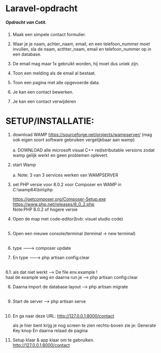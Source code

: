 # Laravel-opdracht

<h5>Opdracht van <strong>Cotit</strong>.</h5>

<p>

1.	Maak een simpele contact formulier.

2.	Waar je je naam, achter_naam, email, en een telefoon_nummer moet invullen, sla de naam, acthter_naam, email en telefoon_nummer op in een database.


3.	De email mag maar 1x gebruikt worden, hij moet dus uniek zijn. 
1.	Toon een melding als de email al bestaat.

4.	Toon een pagina met alle opgevoerde data.

5.	Je kan een contact bewerken.


6.	Je kan een contact verwijderen
</p>

<h1>SETUP/INSTALLATIE:</h1>


1. download WAMP https://sourceforge.net/projects/wampserver/ (mag ook eigen soort software gebruiken vergelijkbaar aan wamp)<br>
    <br>
    a. DOWNLOAD alle microsoft visual C++ redistributable versions zodat wamp gelijk werkt en geen problemen oplevert.

2. start Wamp<br>
    <br>
    a. Note: 3 van 3 services werken van WAMPSERVER

3. set PHP versie voor 8.0.2 voor Composer en WAMP in C:\wamp64\bin\php<br>

    https://getcomposer.org/Composer-Setup.exe
    <br>
    https://www.php.net/releases/8_0_2.php
    <br>
    Note:PHP 8.0.2 of hogere versie

4. Open de map met code-editor(bvb: visuel studio code)<br><br>

5. Open een nieuwe console/terminal (terminal -> new terminal)<br><br>


6. type ---> composer update


7. En type ---> php artisan config:clear<br><br>

6.1: als dat niet werkt --> De file env.example !
<br>
haal de example weg en daarna run je --> php artisan config:clear


8. Daarna import de database layout --> php artisan migrate<br><br>

9. Start de server --> php artisan serve<br><br>



9. En ga naar deze URL: http://127.0.0.1:8000/contact

    als je hier bent krijg je nog screen te zien
    rechts-boven zie je: Generate Key knop <klik daarop>
    En daarna relaad de pagina



10. Setup klaar & app klaar om te gebruiken.<br>
http://127.0.0.1:8000/contact

